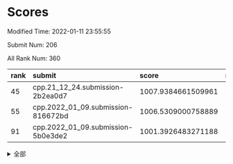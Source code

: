 # Scores

Modified Time: 2022-01-11 23:55:55

Submit Num: 206

All Rank Num: 360

| rank |               submit               |       score        |       sigma        | pk_num |
| :--- | :--------------------------------- | :----------------- | :----------------- | :----- |
| 45   | cpp.21_12_24.submission-2b2ea0d7   | 1007.9384661509961 | 2.971314118321748  | 5      |
| 55   | cpp.2022_01_09.submission-816672bd | 1006.5309000758889 | 1.9292087325985505 | 9      |
| 91   | cpp.2022_01_09.submission-5b0e3de2 | 1001.3926483271188 | 2.093894098532813  | 7      |


<details>
<summary>全部</summary>

| rank |                 submit                 |       score        |       sigma        | pk_num |
| :--- | :------------------------------------- | :----------------- | :----------------- | :----- |
| 1    | gobigger.level_3.submission_level_3_36 | 1017.5406257968814 | 3.5239021381045563 | 6      |
| 2    | gobigger.level_3.submission_level_3_25 | 1015.5689117055828 | 2.9622105935758345 | 6      |
| 3    | gobigger.level_3.submission_level_3_45 | 1014.7207348633052 | 3.09511176600775   | 6      |
| 4    | gobigger.level_3.submission_level_3_28 | 1013.8402762738475 | 2.771117469241401  | 7      |
| 5    | gobigger.level_3.submission_level_3_2  | 1013.5966982237865 | 2.635251514614503  | 5      |
| 6    | gobigger.level_3.submission_level_3_1  | 1013.5632986214517 | 2.434248670641321  | 8      |
| 7    | gobigger.level_3.submission_level_3_20 | 1013.1556433110013 | 2.5949814831138514 | 6      |
| 8    | gobigger.level_3.submission_level_3_44 | 1012.6963701433169 | 2.764328952862698  | 7      |
| 9    | gobigger.level_3.submission_level_3_22 | 1012.4976337009435 | 2.0420120917076185 | 10     |
| 10   | gobigger.level_3.submission_level_3_29 | 1012.2910219838334 | 2.581976243431749  | 7      |
| 11   | gobigger.level_3.submission_level_3_38 | 1012.2834768216748 | 2.5706468038121595 | 5      |
| 12   | gobigger.level_3.submission_level_3_21 | 1012.2750281878967 | 2.401476782376883  | 8      |
| 13   | gobigger.level_1.submission_level_1_35 | 1012.1375400827786 | 2.8385130469394824 | 6      |
| 14   | gobigger.level_3.submission_level_3_0  | 1011.9329107749587 | 2.5493943421999505 | 5      |
| 15   | gobigger.level_3.submission_level_3_35 | 1011.8253674364144 | 2.2602464648936005 | 8      |
| 16   | gobigger.level_3.submission_level_3_47 | 1011.7666353153581 | 2.388535422135387  | 6      |
| 17   | gobigger.level_3.submission_level_3_11 | 1011.7536613244262 | 2.4973476550923843 | 7      |
| 18   | gobigger.level_3.submission_level_3_14 | 1011.6884870903488 | 2.487664559231077  | 9      |
| 19   | gobigger.level_3.submission_level_3_42 | 1011.6017924315107 | 2.1840169969512786 | 7      |
| 20   | gobigger.level_3.submission_level_3_4  | 1011.5636836782803 | 2.238992634155675  | 7      |
| 21   | gobigger.level_3.submission_level_3_27 | 1010.9717930680453 | 2.099441181204491  | 9      |
| 22   | gobigger.level_3.submission_level_3_34 | 1010.9400752362095 | 2.6008250851170147 | 8      |
| 23   | gobigger.level_3.submission_level_3_5  | 1010.8132523651385 | 2.2954651529452663 | 7      |
| 24   | gobigger.level_3.submission_level_3_7  | 1010.7084169037353 | 2.362367579692412  | 7      |
| 25   | gobigger.level_3.submission_level_3_10 | 1010.6701915807434 | 2.4723634710999836 | 5      |
| 26   | gobigger.level_3.submission_level_3_37 | 1010.6660134468    | 2.4199977501696326 | 7      |
| 27   | gobigger.level_3.submission_level_3_17 | 1010.6126382290563 | 2.342462354525112  | 7      |
| 28   | gobigger.level_3.submission_level_3_19 | 1010.5006358015609 | 2.4085519525793844 | 8      |
| 29   | gobigger.level_3.submission_level_3_24 | 1010.2240588953055 | 3.038509542538926  | 7      |
| 30   | gobigger.level_3.submission_level_3_15 | 1010.0195967148511 | 2.5240894389784674 | 6      |
| 31   | gobigger.level_3.submission_level_3_18 | 1009.9433948315409 | 2.3519306402628954 | 7      |
| 32   | gobigger.level_3.submission_level_3_3  | 1009.8059577169169 | 2.8377318429336795 | 6      |
| 33   | gobigger.level_3.submission_level_3_6  | 1009.7834455050198 | 2.0818538629756786 | 7      |
| 34   | gobigger.level_3.submission_level_3_40 | 1009.6017620566626 | 1.890648394532367  | 9      |
| 35   | gobigger.level_3.submission_level_3_33 | 1009.5374545085643 | 2.1365377699296935 | 6      |
| 36   | gobigger.level_3.submission_level_3_12 | 1009.4631780558842 | 2.31791376611836   | 7      |
| 37   | gobigger.level_3.submission_level_3_26 | 1009.4595647021195 | 2.221057271248371  | 9      |
| 38   | gobigger.level_3.submission_level_3_46 | 1009.4437415516419 | 2.2248678139998077 | 6      |
| 39   | gobigger.level_3.submission_level_3_13 | 1009.2524335146096 | 2.2662950653087868 | 8      |
| 40   | gobigger.level_3.submission_level_3_32 | 1009.204365334591  | 2.2715740614231965 | 6      |
| 41   | gobigger.level_3.submission_level_3_43 | 1008.8337888635346 | 2.2019785362452544 | 6      |
| 42   | gobigger.level_3.submission_level_3_16 | 1008.3375241859547 | 2.0927536248295686 | 9      |
| 43   | gobigger.level_3.submission_level_3_8  | 1008.027590439612  | 2.5335058801464436 | 6      |
| 44   | gobigger.jsonzb.submission_level_4_0   | 1008.0048103650272 | 2.014041521836359  | 7      |
| 45   | cpp.21_12_24.submission-2b2ea0d7       | 1007.9384661509961 | 2.971314118321748  | 5      |
| 46   | gobigger.level_3.submission_level_3_23 | 1007.9368147567374 | 2.2667443407808188 | 9      |
| 47   | gobigger.level_3.submission_level_3_30 | 1007.4111316261404 | 2.506394651110961  | 7      |
| 48   | gobigger.level_1.submission_level_1_27 | 1007.2630453436133 | 2.294172489833692  | 5      |
| 49   | gobigger.level_1.submission_level_1_8  | 1007.0598276786876 | 2.2018979231782887 | 6      |
| 50   | gobigger.level_3.submission_level_3_31 | 1006.949140103265  | 2.7697651377656993 | 7      |
| 51   | gobigger.level_1.submission_level_1_41 | 1006.837749863845  | 2.368359060122014  | 5      |
| 52   | gobigger.level_1.submission_level_1_44 | 1006.7147117994147 | 2.4092156610974564 | 6      |
| 53   | gobigger.level_1.submission_level_1_5  | 1006.6617203661011 | 2.1942016642816675 | 8      |
| 54   | gobigger.level_1.submission_level_1_21 | 1006.5755888966421 | 2.2838232154992326 | 7      |
| 55   | cpp.2022_01_09.submission-816672bd     | 1006.5309000758889 | 1.9292087325985505 | 9      |
| 56   | gobigger.level_1.submission_level_1_18 | 1006.4477066759099 | 2.2200062780914838 | 7      |
| 57   | gobigger.level_3.submission_level_3_9  | 1006.299603966022  | 2.6118425032933708 | 6      |
| 58   | gobigger.level_3.submission_level_3_41 | 1006.2974667034841 | 2.441972307209146  | 6      |
| 59   | gobigger.level_1.submission_level_1_36 | 1006.1070020012211 | 2.1213209510044164 | 8      |
| 60   | gobigger.level_1.submission_level_1_33 | 1006.0578977588191 | 2.185237717773035  | 7      |
| 61   | gobigger.level_1.submission_level_1_3  | 1005.76029690228   | 2.337384155705347  | 7      |
| 62   | gobigger.level_3.submission_level_3_48 | 1005.5382443056881 | 2.578454965999795  | 6      |
| 63   | gobigger.level_3.submission_level_3_39 | 1005.4972403977519 | 2.4784511080342977 | 7      |
| 64   | gobigger.level_1.submission_level_1_1  | 1005.3966948626705 | 3.2218437034433496 | 5      |
| 65   | gobigger.level_1.submission_level_1_25 | 1005.295793162438  | 2.3111358330808094 | 6      |
| 66   | gobigger.level_1.submission_level_1_2  | 1005.10402966407   | 2.5262240181744096 | 5      |
| 67   | gobigger.level_1.submission_level_1_9  | 1005.0921214530063 | 1.9855771407710625 | 7      |
| 68   | gobigger.level_3.submission_level_3_49 | 1004.9179153924293 | 2.129627067711796  | 6      |
| 69   | gobigger.level_1.submission_level_1_29 | 1004.8995350064704 | 2.0595450168285296 | 9      |
| 70   | gobigger.level_1.submission_level_1_47 | 1004.8679503387843 | 2.5079985343033377 | 7      |
| 71   | gobigger.level_1.submission_level_1_30 | 1004.6967755525294 | 2.201002303505697  | 7      |
| 72   | gobigger.level_1.submission_level_1_31 | 1004.4739572846382 | 2.092051587622438  | 6      |
| 73   | gobigger.level_1.submission_level_1_14 | 1004.0217825213938 | 2.6915467292523805 | 5      |
| 74   | gobigger.level_1.submission_level_1_17 | 1003.994183942849  | 2.36781685427836   | 6      |
| 75   | gobigger.level_1.submission_level_1_13 | 1003.923987116988  | 1.9202394774109084 | 7      |
| 76   | gobigger.level_1.submission_level_1_6  | 1003.8815483498779 | 2.2172908563553793 | 7      |
| 77   | gobigger.level_1.submission_level_1_4  | 1003.2977228789059 | 2.0504325237114087 | 7      |
| 78   | gobigger.level_1.submission_level_1_24 | 1003.1095393417692 | 2.049646131514557  | 9      |
| 79   | gobigger.level_1.submission_level_1_43 | 1003.0186990078715 | 1.9779608741910326 | 8      |
| 80   | gobigger.level_1.submission_level_1_34 | 1002.845424758687  | 2.103239721596816  | 6      |
| 81   | gobigger.level_1.submission_level_1_16 | 1002.77526636024   | 2.2513012867683257 | 6      |
| 82   | gobigger.level_1.submission_level_1_12 | 1002.7588990633268 | 2.224146300227708  | 7      |
| 83   | gobigger.level_1.submission_level_1_22 | 1002.646777683908  | 2.3298703462482613 | 6      |
| 84   | gobigger.level_1.submission_level_1_39 | 1002.3389036602867 | 1.7854243116718558 | 10     |
| 85   | gobigger.level_1.submission_level_1_45 | 1002.1803205348726 | 2.01221645034202   | 8      |
| 86   | gobigger.level_1.submission_level_1_42 | 1002.170661624016  | 1.8399829197196336 | 8      |
| 87   | gobigger.level_1.submission_level_1_46 | 1002.1213041056045 | 2.3516115062539567 | 5      |
| 88   | gobigger.level_1.submission_level_1_37 | 1002.0769149278627 | 2.1838876377187795 | 8      |
| 89   | gobigger.level_1.submission_level_1_49 | 1002.0427330678085 | 2.0063051880175187 | 9      |
| 90   | gobigger.level_1.submission_level_1_15 | 1001.4788481040575 | 2.1489273955144963 | 7      |
| 91   | cpp.2022_01_09.submission-5b0e3de2     | 1001.3926483271188 | 2.093894098532813  | 7      |
| 92   | gobigger.level_1.submission_level_1_19 | 1001.1996438817324 | 2.1072969993057957 | 6      |
| 93   | gobigger.level_1.submission_level_1_23 | 1001.1639568618997 | 1.946366149677802  | 8      |
| 94   | gobigger.level_1.submission_level_1_28 | 1001.0682297562997 | 1.9465653790189401 | 9      |
| 95   | gobigger.level_1.submission_level_1_38 | 1001.0360598510732 | 2.274266197331469  | 6      |
| 96   | gobigger.level_1.submission_level_1_11 | 1000.958053769348  | 1.8640314244488194 | 9      |
| 97   | gobigger.level_1.submission_level_1_0  | 1000.862748405447  | 1.8746445759193895 | 9      |
| 98   | gobigger.level_1.submission_level_1_48 | 1000.6965785298325 | 1.94728884753273   | 6      |
| 99   | gobigger.level_1.submission_level_1_32 | 1000.4409137868437 | 2.323057206113221  | 5      |
| 100  | gobigger.level_1.submission_level_1_26 | 1000.3850641953405 | 2.4685565782218664 | 6      |
| 101  | gobigger.level_1.submission_level_1_20 | 1000.2440246339431 | 2.0841704726318966 | 6      |
| 102  | gobigger.level_1.submission_level_1_10 | 999.779414093141   | 2.2514843480601616 | 7      |
| 103  | gobigger.level_1.submission_level_1_7  | 999.7701740874478  | 2.302956609538503  | 6      |
| 104  | gobigger.random.submission_random_9    | 999.3214773943423  | 2.065800841919367  | 7      |
| 105  | gobigger.level_2.submission_level_2_27 | 998.999084436374   | 2.177746438048756  | 5      |
| 106  | gobigger.random.submission_random_46   | 998.9552876272867  | 1.9591008258405904 | 6      |
| 107  | gobigger.random.submission_random_31   | 998.7526009022678  | 2.4072789690330927 | 5      |
| 108  | gobigger.level_2.submission_level_2_33 | 998.4841707498024  | 2.0546816991972245 | 8      |
| 109  | gobigger.random.submission_random_49   | 998.4687785588657  | 1.8424837384915294 | 8      |
| 110  | gobigger.random.submission_random_44   | 998.4171034803525  | 2.0423794429700055 | 7      |
| 111  | gobigger.random.submission_random_24   | 998.4043315891766  | 1.967586714106762  | 8      |
| 112  | gobigger.random.submission_random_14   | 998.3853416875252  | 2.359084467299403  | 6      |
| 113  | gobigger.random.submission_random_35   | 998.2933809757856  | 2.1490061294685394 | 8      |
| 114  | gobigger.random.submission_random_17   | 998.2924859300474  | 1.8052320447714594 | 9      |
| 115  | gobigger.random.submission_random_2    | 998.2389306123094  | 1.884262178986332  | 10     |
| 116  | gobigger.random.submission_random_0    | 998.1536970054203  | 2.171292591632522  | 5      |
| 117  | gobigger.random.submission_random_26   | 997.8837693729538  | 1.899701224198429  | 8      |
| 118  | gobigger.random.submission_random_19   | 997.874147746913   | 2.381162641831685  | 5      |
| 119  | gobigger.level_2.submission_level_2_31 | 997.859340995329   | 2.1432956914153123 | 7      |
| 120  | gobigger.level_1.submission_level_1_40 | 997.7080947276813  | 2.451367929864841  | 7      |
| 121  | gobigger.level_2.submission_level_2_21 | 997.6185377756857  | 2.1240064963795513 | 7      |
| 122  | gobigger.random.submission_random_29   | 997.5789567177686  | 1.7586439399292824 | 9      |
| 123  | gobigger.random.submission_random_15   | 997.538857873188   | 2.1181789724503703 | 7      |
| 124  | gobigger.random.submission_random_30   | 997.3950356832831  | 2.2509483783180313 | 6      |
| 125  | gobigger.random.submission_random_39   | 997.2805560199187  | 2.3476789526655444 | 5      |
| 126  | gobigger.random.submission_random_18   | 997.1314297393409  | 1.8683897546861905 | 7      |
| 127  | gobigger.random.submission_random_22   | 997.1128322480422  | 2.0755782099273006 | 6      |
| 128  | gobigger.random.submission_random_40   | 997.0813042369113  | 1.8401444708544545 | 7      |
| 129  | gobigger.level_2.submission_level_2_19 | 997.0467299789872  | 2.434366817176858  | 5      |
| 130  | gobigger.random.submission_random_13   | 997.0125863094559  | 1.9650484021259331 | 8      |
| 131  | gobigger.random.submission_random_5    | 996.9421177383701  | 1.9707806695755525 | 8      |
| 132  | gobigger.random.submission_random_25   | 996.8724924936633  | 1.9468132607125381 | 8      |
| 133  | gobigger.random.submission_random_8    | 996.7601184657765  | 1.935841030326847  | 9      |
| 134  | gobigger.random.submission_random_1    | 996.6177970331006  | 2.3200515577278913 | 7      |
| 135  | gobigger.level_2.submission_level_2_32 | 996.5910497863687  | 2.156558210883925  | 8      |
| 136  | gobigger.random.submission_random_7    | 996.4656737694579  | 2.136332897219641  | 8      |
| 137  | gobigger.level_2.submission_level_2_35 | 996.33948509875    | 2.2763518940194283 | 5      |
| 138  | gobigger.random.submission_random_21   | 996.3350253168708  | 2.795242424778007  | 5      |
| 139  | gobigger.random.submission_random_4    | 996.3101616145849  | 2.243915857099513  | 5      |
| 140  | gobigger.random.submission_random_38   | 996.2012418706154  | 2.0663133152989936 | 8      |
| 141  | gobigger.random.submission_random_10   | 995.9195352740827  | 2.261811849770054  | 7      |
| 142  | gobigger.level_2.submission_level_2_49 | 995.7209920122908  | 2.2518642607746107 | 8      |
| 143  | gobigger.random.submission_random_36   | 995.4599135946127  | 2.5701326054998654 | 6      |
| 144  | gobigger.level_2.submission_level_2_12 | 995.360688976268   | 2.1365337209414377 | 6      |
| 145  | gobigger.level_2.submission_level_2_25 | 995.3566455850905  | 2.174073747985272  | 8      |
| 146  | gobigger.random.submission_random_43   | 995.3459923735982  | 2.1502607509903595 | 6      |
| 147  | gobigger.random.submission_random_41   | 994.8887505877864  | 1.9887416494072194 | 8      |
| 148  | gobigger.random.submission_random_32   | 994.8064957369714  | 2.545168798290853  | 6      |
| 149  | gobigger.random.submission_random_12   | 994.767963568896   | 2.427548808420709  | 7      |
| 150  | gobigger.random.submission_random_11   | 994.74344444253    | 2.4621684320032466 | 6      |
| 151  | gobigger.random.submission_random_48   | 994.7174406189876  | 1.9407187506641261 | 8      |
| 152  | gobigger.random.submission_random_6    | 994.7023866905708  | 2.2870674073769677 | 7      |
| 153  | gobigger.random.submission_random_45   | 994.6250733589063  | 2.0668990048420106 | 7      |
| 154  | gobigger.level_2.submission_level_2_24 | 994.473560551926   | 2.3917406565784565 | 7      |
| 155  | gobigger.level_2.submission_level_2_40 | 994.3896382949127  | 2.1171699406908577 | 8      |
| 156  | gobigger.random.submission_random_16   | 994.3487765924426  | 2.2848241849811566 | 6      |
| 157  | gobigger.random.submission_random_34   | 994.3475031562027  | 2.0854734717007726 | 9      |
| 158  | gobigger.random.submission_random_27   | 994.3095349815865  | 1.9484331600723797 | 9      |
| 159  | gobigger.level_2.submission_level_2_43 | 994.269479840069   | 2.0146968829601066 | 7      |
| 160  | gobigger.random.submission_random_42   | 994.1875151182123  | 2.4150928154048206 | 6      |
| 161  | gobigger.random.submission_random_47   | 994.0804670453808  | 2.0666416450864133 | 8      |
| 162  | gobigger.level_2.submission_level_2_14 | 994.0768939487914  | 2.2788742373241764 | 5      |
| 163  | gobigger.random.submission_random_28   | 994.0461389040594  | 2.019793655397436  | 8      |
| 164  | gobigger.level_2.submission_level_2_38 | 993.8941256996582  | 2.3262196874611556 | 7      |
| 165  | gobigger.level_2.submission_level_2_37 | 993.8526877034236  | 2.207636818442392  | 8      |
| 166  | gobigger.random.submission_random_23   | 993.6354509293149  | 2.0004906621854603 | 7      |
| 167  | gobigger.level_2.submission_level_2_11 | 993.6209579408802  | 2.5697387237082787 | 6      |
| 168  | gobigger.level_2.submission_level_2_26 | 993.5130848158634  | 1.882085429846166  | 11     |
| 169  | gobigger.random.submission_random_33   | 993.5001122655846  | 2.060996354557469  | 8      |
| 170  | gobigger.level_2.submission_level_2_16 | 993.4735350875791  | 2.3455094647178476 | 7      |
| 171  | gobigger.level_2.submission_level_2_42 | 993.3444885176519  | 2.482565531683163  | 7      |
| 172  | gobigger.level_2.submission_level_2_30 | 993.2919714897472  | 1.998089061530964  | 8      |
| 173  | gobigger.level_2.submission_level_2_17 | 993.2348514504258  | 2.29015640402295   | 6      |
| 174  | gobigger.random.submission_random_20   | 993.2301134747905  | 2.4093052424307433 | 6      |
| 175  | gobigger.level_2.submission_level_2_48 | 993.2124138843521  | 2.2846172191263485 | 7      |
| 176  | gobigger.level_2.submission_level_2_34 | 993.034617600055   | 2.3791029698567137 | 7      |
| 177  | gobigger.level_2.submission_level_2_29 | 992.9529911128213  | 2.4941301704841585 | 5      |
| 178  | gobigger.level_2.submission_level_2_36 | 992.6965582973988  | 1.914611050215963  | 8      |
| 179  | gobigger.level_2.submission_level_2_23 | 992.6704575154998  | 2.3669875747054454 | 6      |
| 180  | gobigger.level_2.submission_level_2_5  | 992.5686552328701  | 2.367684228158657  | 9      |
| 181  | gobigger.level_2.submission_level_2_47 | 992.4619693463206  | 2.0472630530856133 | 8      |
| 182  | gobigger.level_2.submission_level_2_10 | 992.2907474945351  | 2.000537105319176  | 8      |
| 183  | gobigger.level_2.submission_level_2_15 | 992.2284295056952  | 2.418365698932169  | 7      |
| 184  | gobigger.level_2.submission_level_2_3  | 992.1796305443572  | 1.9218941339370121 | 10     |
| 185  | gobigger.level_2.submission_level_2_46 | 992.0143631417919  | 2.1242527973459935 | 8      |
| 186  | gobigger.level_2.submission_level_2_20 | 991.7954202171459  | 2.0522177146313485 | 8      |
| 187  | gobigger.level_2.submission_level_2_6  | 991.3733744325243  | 2.345892809107728  | 6      |
| 188  | gobigger.level_2.submission_level_2_18 | 991.3493584069673  | 2.527706145826551  | 7      |
| 189  | gobigger.level_2.submission_level_2_7  | 991.3465145832257  | 2.3993250773948254 | 7      |
| 190  | gobigger.level_2.submission_level_2_28 | 991.0164155594837  | 2.7559381326680783 | 7      |
| 191  | gobigger.random.submission_random_37   | 990.9392450676654  | 2.4286453793260825 | 6      |
| 192  | gobigger.level_2.submission_level_2_1  | 990.828885153014   | 2.911047143803997  | 7      |
| 193  | gobigger.level_2.submission_level_2_44 | 990.7420744414172  | 2.3436796591754163 | 6      |
| 194  | gobigger.random.submission_random_3    | 990.7231106225385  | 2.1048495761272856 | 7      |
| 195  | gobigger.level_2.submission_level_2_0  | 990.4622178984125  | 2.06162359812488   | 8      |
| 196  | gobigger.none.submission_none_1        | 990.331661865977   | 2.399453653136834  | 7      |
| 197  | gobigger.level_2.submission_level_2_2  | 990.296002795758   | 2.3410770201920883 | 10     |
| 198  | gobigger.level_2.submission_level_2_41 | 989.4638235756009  | 2.500346563922475  | 7      |
| 199  | gobigger.level_2.submission_level_2_39 | 989.400022895672   | 3.099389237356904  | 6      |
| 200  | gobigger.level_2.submission_level_2_22 | 989.0202282487994  | 2.5131285899286904 | 7      |
| 201  | gobigger.level_2.submission_level_2_4  | 987.5503803793654  | 2.630247745457339  | 6      |
| 202  | gobigger.level_2.submission_level_2_8  | 987.2810543052387  | 2.6047348638731638 | 7      |
| 203  | gobigger.level_2.submission_level_2_9  | 986.6348201730351  | 3.029922864704589  | 5      |
| 204  | gobigger.level_2.submission_level_2_45 | 986.5354540118465  | 2.778038996594808  | 6      |
| 205  | gobigger.level_2.submission_level_2_13 | 986.0065879589463  | 2.694506351798412  | 6      |
| 206  | gobigger.none.submission_none_0        | 980.1334798497545  | 2.771520042917277  | 9      |

</details>